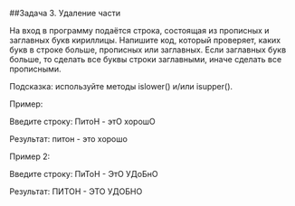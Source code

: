 ##Задача 3. Удаление части

На вход в программу подаётся строка, состоящая из прописных и заглавных букв кириллицы. Напишите код, который проверяет, каких букв в строке больше, прописных или заглавных. Если заглавных букв больше, то сделать все буквы строки заглавными, иначе сделать все прописными.

Подсказка: используйте методы islower() и/или isupper().



Пример:

Введите строку: ПитоН - этО хорошО



Результат: питон - это хорошо



Пример 2:

Введите строку: ПиТоН - ЭтО УДоБнО



Результат: ПИТОН - ЭТО УДОБНО
